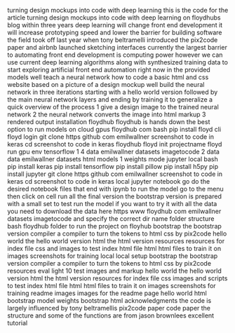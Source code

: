 turning design mockups into code with deep learning this is the code for the article turning design mockups into code with deep learning on floydhubs blog within three years deep learning will change front end development it will increase prototyping speed and lower the barrier for building software the field took off last year when tony beltramelli introduced the pix2code paper and airbnb launched sketching interfaces currently the largest barrier to automating front end development is computing power however we can use current deep learning algorithms along with synthesized training data to start exploring artificial front end automation right now in the provided models well teach a neural network how to code a basic html and css website based on a picture of a design mockup well build the neural network in three iterations starting with a hello world version followed by the main neural network layers and ending by training it to generalize a quick overview of the process 1 give a design image to the trained neural network 2 the neural network converts the image into html markup 3 rendered output installation floydhub floydhub is hands down the best option to run models on cloud gpus floydhub com bash pip install floyd cli floyd login git clone https github com emilwallner screenshot to code in keras cd screenshot to code in keras floydhub floyd init projectname floyd run gpu env tensorflow 1 4 data emilwallner datasets imagetocode 2 data data emilwallner datasets html models 1 weights mode jupyter local bash pip install keras pip install tensorflow pip install pillow pip install h5py pip install jupyter git clone https github com emilwallner screenshot to code in keras cd screenshot to code in keras local jupyter notebook go do the desired notebook files that end with ipynb to run the model go to the menu then click on cell run all the final version the bootstrap version is prepared with a small set to test run the model if you want to try it with all the data you need to download the data here https www floydhub com emilwallner datasets imagetocode and specify the correct dir name folder structure bash floydhub folder to run the project on floyhub bootstrap the bootstrap version compiler a compiler to turn the tokens to html css by pix2code hello world the hello world version html the html version resources resources for index file css and images to test index html file html html files to train it on images screenshots for training local local setup bootstrap the bootstrap version compiler a compiler to turn the tokens to html css by pix2code resources eval light 10 test images and markup hello world the hello world version html the html version resources for index file css images and scripts to test index html file html html files to train it on images screenshots for training readme images images for the readme page hello world html bootstrap model weights bootstrap html acknowledgments the code is largely influenced by tony beltramellis pix2code paper code paper the structure and some of the functions are from jason brownlees excellent tutorial